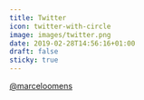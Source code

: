 ```yaml
---
title: Twitter
icon: twitter-with-circle
image: images/twitter.png
date: 2019-02-28T14:56:16+01:00
draft: false
sticky: true
---
```


<p class="card-text"><a href="https://www.twitter.com/marceloomens">@marceloomens</a></p>
